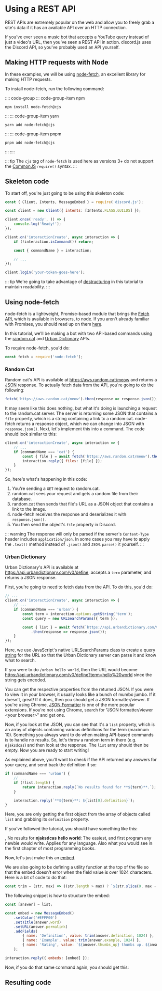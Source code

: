 # Using a REST API

REST APIs are extremely popular on the web and allow you to freely grab a site's data if it has an available API over an HTTP connection.

If you've ever seen a music bot that accepts a YouTube query instead of just a video's URL, then you've seen a REST API in action. discord.js uses the Discord API, so you've probably used an API yourself.

## Making HTTP requests with Node

In these examples, we will be using [node-fetch](https://www.npmjs.com/package/node-fetch), an excellent library for making HTTP requests.

To install node-fetch, run the following command:

:::: code-group
::: code-group-item npm
```sh:no-line-numbers
npm install node-fetch@cjs
```
:::
::: code-group-item yarn
```sh:no-line-numbers
yarn add node-fetch@cjs
```
:::
::: code-group-item pnpm
```sh:no-line-numbers
pnpm add node-fetch@cjs
```
:::
::::

::: tip
The `cjs` tag of `node-fetch` is used here as versions 3+ do not support the [CommonJS](https://nodejs.org/api/modules.html#modules_modules_commonjs_modules) `require()` syntax.
:::

## Skeleton code

To start off, you're just going to be using this skeleton code:

<!-- eslint-disable require-await -->
```js
const { Client, Intents, MessageEmbed } = require('discord.js');

const client = new Client({ intents: [Intents.FLAGS.GUILDS] });

client.once('ready', () => {
	console.log('Ready!');
});

client.on('interactionCreate', async interaction => {
	if (!interaction.isCommand()) return;

	const { commandName } = interaction;

	// ...
});

client.login('your-token-goes-here');
```

::: tip
We're going to take advantage of [destructuring](/additional-info/es6-syntax.md#destructuring) in this tutorial to maintain readability.
:::

## Using node-fetch

node-fetch is a lightweight, Promise-based module that brings the [Fetch API](https://developer.mozilla.org/en-US/docs/Web/API/Fetch_API), which is available in browsers, to node. If you aren't already familiar with Promises, you should read up on them [here](/additional-info/async-await.md).

In this tutorial, we'll be making a bot with two API-based commands using the [random.cat](https://aws.random.cat) and [Urban Dictionary](https://www.urbandictionary.com) APIs.

To require node-fetch, you'd do:

```js
const fetch = require('node-fetch');
```

### Random Cat

Random cat's API is available at https://aws.random.cat/meow and returns a [JSON](https://developer.mozilla.org/en-US/docs/Web/JavaScript/Reference/Global_Objects/JSON) response. To actually fetch data from the API, you're going to do the following:

```js
fetch('https://aws.random.cat/meow').then(response => response.json());
```

It may seem like this does nothing, but what it's doing is launching a request to the random.cat server. The server is returning some JSON that contains a `file` property, which is a string containing a link to a random cat. node-fetch returns a response object, which we can change into JSON with `response.json()`. Next, let's implement this into a command. The code should look similar to this:

```js {3-6}
client.on('interactionCreate', async interaction => {
	// ...
	if (commandName === 'cat') {
		const { file } = await fetch('https://aws.random.cat/meow').then(response => response.json());
		interaction.reply({ files: [file] });
	}
});
```

So, here's what's happening in this code:

1. You're sending a `GET` request to random.cat.
2. random.cat sees your request and gets a random file from their database.
3. random.cat then sends that file's URL as a JSON object that contains a link to the image.
4. node-fetch receives the response and deserializes it with `response.json()`.
5. You then send the object's `file` property in Discord.

::: warning
The response will only be parsed if the server's `Content-Type` header includes `application/json`. In some cases you may have to apply the `.text()` method instead of `.json()` and `JSON.parse()` it yourself.
:::

### Urban Dictionary

Urban Dictionary's API is available at https://api.urbandictionary.com/v0/define, accepts a `term` parameter, and returns a JSON response.

First, you're going to need to fetch data from the API. To do this, you'd do:

```js {1,5-11}
// ...
client.on('interactionCreate', async interaction => {
	// ...
	if (commandName === 'urban') {
		const term = interaction.options.getString('term');
		const query = new URLSearchParams({ term });

		const { list } = await fetch(`https://api.urbandictionary.com/v0/define?${query}`)
			.then(response => response.json());
	}
});
```

Here, we use JavaScript's native [URLSearchParams class](https://developer.mozilla.org/en-US/docs/Web/API/URLSearchParams) to create a [query string](https://en.wikipedia.org/wiki/Query_string) for the URL so that the Urban Dictionary server can parse it and know what to search.

If you were to do `/urban hello world`, then the URL would become https://api.urbandictionary.com/v0/define?term=hello%20world since the string gets encoded.

You can get the respective properties from the returned JSON. If you were to view it in your browser, it usually looks like a bunch of mumbo jumbo. If it doesn't, great! If it does, then you should get a JSON formatter/viewer. If you're using Chrome, [JSON Formatter](https://chrome.google.com/webstore/detail/json-formatter/bcjindcccaagfpapjjmafapmmgkkhgoa) is one of the more popular extensions. If you're not using Chrome, search for "JSON formatter/viewer &lt;your browser&gt;" and get one.

Now, if you look at the JSON, you can see that it's a `list` property, which is an array of objects containing various definitions for the term (maximum 10). Something you always want to do when making API-based commands is to handle no results. So, let's throw a random term in there (e.g. `njaksdcas`) and then look at the response. The `list` array should then be empty. Now you are ready to start writing!

As explained above, you'll want to check if the API returned any answers for your query, and send back the definition if so:

```js {3-5,7}
if (commandName === 'urban') {
	// ...
	if (!list.length) {
		return interaction.reply(`No results found for **${term}**.`);
	}

	interaction.reply(`**${term}**: ${list[0].definition}`);
}
```

Here, you are only getting the first object from the array of objects called `list` and grabbing its `definition` property.

If you've followed the tutorial, you should have something like this:

<DiscordMessages>
	<DiscordMessage profile="bot">
		<template #interactions>
			<DiscordInteraction
				profile="user"
				:command="true"
			>urban</DiscordInteraction>
		</template>
		<DiscordMention :highlight="true" profile="user" />, No results for <strong>njaksdcas</strong>
	</DiscordMessage>
	<DiscordMessage profile="bot">
		<template #interactions>
			<DiscordInteraction
				profile="user"
				:command="true"
			>urban</DiscordInteraction>
		</template>
		<strong>hello world</strong>: The easiest, and first program any newbie would write. Applies for any language. Also what you would see in the first chapter of most programming books.
	</DiscordMessage>
</DiscordMessages>

Now, let's just make this an [embed](/popular-topics/embeds.md).

We are also going to be defining a utility function at the top of the file so that the embed doesn't error when the field value is over 1024 characters. Here is a bit of code to do that:

```js
const trim = (str, max) => ((str.length > max) ? `${str.slice(0, max - 3)}...` : str);
```

The following snippet is how to structure the embed:
```js
const [answer] = list;

const embed = new MessageEmbed()
	.setColor('#EFFF00')
	.setTitle(answer.word)
	.setURL(answer.permalink)
	.addFields(
		{ name: 'Definition', value: trim(answer.definition, 1024) },
		{ name: 'Example', value: trim(answer.example, 1024) },
		{ name: 'Rating', value: `${answer.thumbs_up} thumbs up. ${answer.thumbs_down} thumbs down.` },
	);

interaction.reply({ embeds: [embed] });
```

Now, if you do that same command again, you should get this:

<DiscordMessages>
	<DiscordMessage profile="bot">
		<template #interactions>
			<DiscordInteraction
				profile="user"
				:command="true"
			>urban</DiscordInteraction>
		</template>
		<template #embeds>
			<DiscordEmbed border-color="#EFFF00" embed-title="hello world" url="https://www.urbandictionary.com/define.php?term=hello%20world">
				<template #fields>
					<DiscordEmbedFields>
						<DiscordEmbedField field-title="Definition">
							The easiest, and first program any newbie would write. Applies for any language. Also what you would see in the first chapter of most programming books. 
						</DiscordEmbedField>
						<DiscordEmbedField field-title="Example">
							programming noob: Hey I just attended my first programming lesson earlier! <br>
							.NET Veteran: Oh? What can you do? <br>
							programming noob: I could make a dialog box pop up which says "Hello World!" !!! <br>
							.NET Veteran: lmao.. hey guys! look.. check out this "hello world" programmer <br><br>
							Console.WriteLine("Hello World")
						</DiscordEmbedField>
						<DiscordEmbedField field-title="Rating">
							122 thumbs up. <br>
							42 thumbs down.
						</DiscordEmbedField>
					</DiscordEmbedFields>
				</template>
			</DiscordEmbed>
		</template>
	</DiscordMessage>
</DiscordMessages>

## Resulting code

<ResultingCode />
